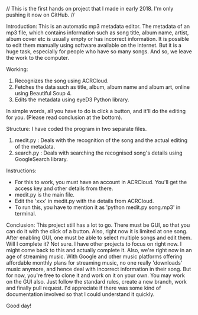 // This is the first hands on project that I made in early 2018. I'm only pushing it now on GitHub. //

Introduction:
This is an automatic mp3 metadata editor. The metadata of an mp3 file, which contains information such as song title, album name, artist, album cover etc is usually empty or has incorrect information. 
It is possible to edit them manually using software available on the internet. But it is a huge task, especially for people who have so many songs.
And so, we leave the work to the computer. 

Working:
1) Recognizes the song using ACRCloud.
2) Fetches the data such as title, album, album name and album art, online using Beautiful Soup 4.
3) Edits the metadata using eyeD3 Python library. 

In simple words, all you have to do is click a button, and it'll do the editing for you. (Please read conclusion at the bottom).


Structure:
I have coded the program in two separate files. 
1) medit.py : Deals with the recognition of the song and the actual editing of the metadata.
2) search.py : Deals with searching the recognised song's details using GoogleSearch library.


Instructions:
* For this to work, you must have an account in ACRCloud. You'll get the access key and other details from there.
* medit.py is the main file. 
* Edit the 'xxx' in medit.py with the details from ACRCloud.
* To run this, you have to mention it as 'python medit.py song.mp3' in terminal.


Conclusion:
This project still has a lot to go. There must be GUI, so that you can do it with the click of a button. Also, right now it is limited at one song. After enabling GUI, one must be able to select multiple songs and edit them. 
Will I complete it? Not sure. I have other projects to focus on right now. I might come back to this and actually complete it. 
Also, we're right now in an age of streaming music. With Google and other music platforms offering affordable monthly plans for streaming music, no one really 'downloads' music anymore, and hence deal with incorrect information in their song. 
But for now, you're free to clone it and work on it on your own. You may work on the GUI also.
Just follow the standard rules, create a new branch, work and finally pull request. I'd appreciate if there was some kind of documentation involved so that I could understand it quickly. 

Good day!
